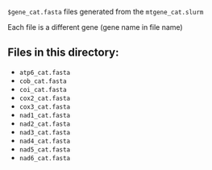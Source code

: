 `$gene_cat.fasta` files generated from the `mtgene_cat.slurm`

Each file is a different gene (gene name in file name)

## Files in this directory:

- `atp6_cat.fasta`
- `cob_cat.fasta`
- `coi_cat.fasta`
- `cox2_cat.fasta`
- `cox3_cat.fasta`
- `nad1_cat.fasta`
- `nad2_cat.fasta`
- `nad3_cat.fasta`
- `nad4_cat.fasta`
- `nad5_cat.fasta`
- `nad6_cat.fasta`
